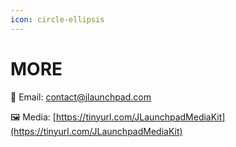 ```yaml
---
icon: circle-ellipsis
---
```


# MORE

📩 Email: contact@jlaunchpad.com

🖼 Media: [https://tinyurl.com/JLaunchpadMediaKit](https://tinyurl.com/JLaunchpadMediaKit)
